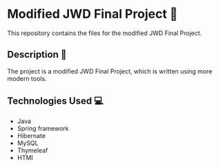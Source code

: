 
# Modified JWD Final Project  🚀

This repository contains the files for the modified JWD Final Project.

## Description 📝

The project is a modified JWD Final Project, which is written using more modern tools.

## Technologies Used 💻

- Java
- Spring framework
- Hibernate
- MySQL
- Thymeleaf
- HTMl
